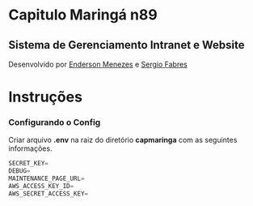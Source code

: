 # Capitulo Maringá n89

## Sistema de Gerenciamento Intranet e Website

Desenvolvido por [Enderson Menezes](http://www.endersonmenezes.com.br) e [Sergio Fabres](https://github.com/SergioFabresFilho)


# Instruções

### Configurando o Config

Criar arquivo **.env** na raiz do diretório **capmaringa** com as seguintes informações.
```python
SECRET_KEY=
DEBUG=
MAINTENANCE_PAGE_URL=
AWS_ACCESS_KEY_ID=
AWS_SECRET_ACCESS_KEY=
```

